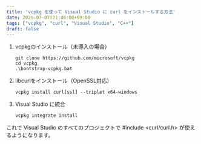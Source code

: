 ```yaml
---
title: 'vcpkg を使って Visual Studio に curl をインストールする方法'
date: 2025-07-07T21:46:08+09:00
tags: ["vcpkg", "curl", "Visual Studio", "C++"]
draft: false
---
```


1. vcpkgのインストール（未導入の場合）
   ```
   git clone https://github.com/microsoft/vcpkg
   cd vcpkg
   .\bootstrap-vcpkg.bat
   ```
   
2. libcurlをインストール（OpenSSL対応）
   ```
   vcpkg install curl[ssl] --triplet x64-windows
   ``` 
   
3. Visual Studio に統合
   ```
   vcpkg integrate install
   ```
   
これで Visual Studio のすべてのプロジェクトで #include <curl/curl.h> が使えるようになります。